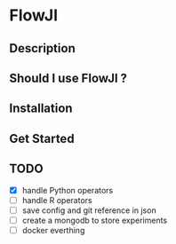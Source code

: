 # FlowJl

## Description

## Should I use FlowJl ?

## Installation

## Get Started


## TODO

- [x] handle Python operators
- [ ] handle R operators
- [ ] save config and git reference in json
- [ ] create a mongodb to store experiments
- [ ] docker everthing
